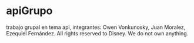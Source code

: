 # apiGrupo
trabajo grupal en tema api, integrantes: Owen Vonkunosky, Juan Moralez, Ezequiel Fernández.
All rights reserved to Disney. We do not own anything.
